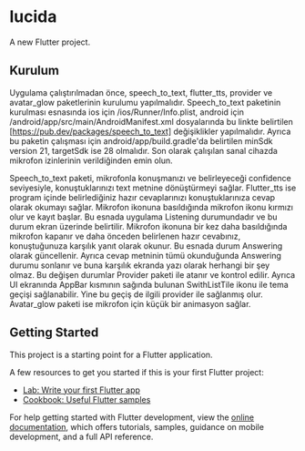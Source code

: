 # lucida

A new Flutter project.

## Kurulum
Uygulama çalıştırılmadan önce, speech_to_text, flutter_tts, provider ve avatar_glow paketlerinin kurulumu yapılmalıdır. Speech_to_text paketinin kurulması esnasında ios için <project root>/ios/Runner/Info.plist, android için <project root>/android/app/src/main/AndroidManifest.xml dosyalarında bu linkte belirtilen [https://pub.dev/packages/speech_to_text] değişiklikler yapılmalıdır. Ayrıca bu paketin çalışması için android/app/build.gradle'da belirtilen minSdk version 21, targetSdk ise 28 olmalıdır. Son olarak çalışılan sanal cihazda mikrofon izinlerinin verildiğinden emin olun.

Speech_to_text paketi, mikrofonla konuşmanızı ve belirleyeceği confidence seviyesiyle, konuştuklarınızı text metnine dönüştürmeyi sağlar. Flutter_tts ise program içinde belirlediğiniz hazır cevaplarınızı konuştuklarınıza cevap olarak okumayı sağlar. Mikrofon ikonuna basıldığında mikrofon ikonu kırmızı olur ve kayıt başlar. Bu esnada uygulama Listening durumundadır ve bu durum ekran üzerinde belirtilir. Mikrofon ikonuna bir kez daha basıldığında mikrofon kapanır ve daha önceden belirlenen hazır cevabınız, konuştuğunuza karşılık yanıt olarak okunur. Bu esnada durum Answering olarak güncellenir. Ayrıca cevap metninin tümü okunduğunda Answering durumu sonlanır ve buna karşılık ekranda yazı olarak herhangi bir şey olmaz. Bu değişen durumlar Provider paketi ile atanır ve kontrol edilir. Ayrıca UI ekranında AppBar kısmının sağında bulunan SwithListTile ikonu ile tema geçişi sağlanabilir. Yine bu geçiş de ilgili provider ile sağlanmış olur. Avatar_glow paketi ise mikrofon için küçük bir animasyon sağlar.   




## Getting Started

This project is a starting point for a Flutter application.

A few resources to get you started if this is your first Flutter project:

- [Lab: Write your first Flutter app](https://docs.flutter.dev/get-started/codelab)
- [Cookbook: Useful Flutter samples](https://docs.flutter.dev/cookbook)

For help getting started with Flutter development, view the
[online documentation](https://docs.flutter.dev/), which offers tutorials,
samples, guidance on mobile development, and a full API reference.
